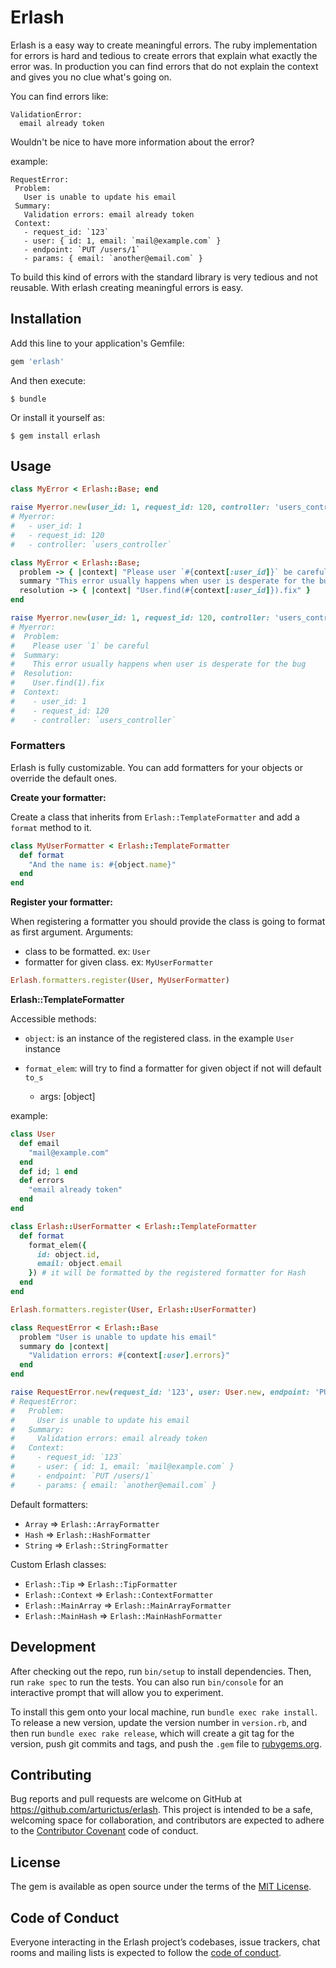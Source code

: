 # Erlash

Erlash is a easy way to create meaningful errors.
The ruby implementation for errors is hard and tedious to create errors that explain
what exactly the error was.
In production you can find errors that do not explain the context and gives you no clue what's going on.

You can find errors like:

```
ValidationError:
  email already token
```

Wouldn't be nice to have more information about the error?

example:
```
RequestError:
 Problem:
   User is unable to update his email
 Summary:
   Validation errors: email already token
 Context:
   - request_id: `123`
   - user: { id: 1, email: `mail@example.com` }
   - endpoint: `PUT /users/1`
   - params: { email: `another@email.com` }
```

To build this kind of errors with the standard library is very tedious and not reusable.
With erlash creating meaningful errors is easy.


## Installation

Add this line to your application's Gemfile:

```ruby
gem 'erlash'
```

And then execute:

    $ bundle

Or install it yourself as:

    $ gem install erlash

## Usage

```ruby
class MyError < Erlash::Base; end

raise Myerror.new(user_id: 1, request_id: 120, controller: 'users_controller')
# Myerror:
#   - user_id: 1
#   - request_id: 120
#   - controller: `users_controller`
```

```ruby
class MyError < Erlash::Base;
  problem -> { |context| "Please user `#{context[:user_id]}` be careful" }
  summary "This error usually happens when user is desperate for the bug"
  resolution -> { |context| "User.find(#{context[:user_id]}).fix" }
end

raise Myerror.new(user_id: 1, request_id: 120, controller: 'users_controller')
# Myerror:
#  Problem:
#    Please user `1` be careful
#  Summary:
#    This error usually happens when user is desperate for the bug
#  Resolution:
#    User.find(1).fix
#  Context:
#    - user_id: 1
#    - request_id: 120
#    - controller: `users_controller`
```

### Formatters
Erlash is fully customizable.
You can add formatters for your objects or override the default ones.

__Create your formatter:__

Create a class that inherits from `Erlash::TemplateFormatter` and add a `format`
method to it.

```ruby
class MyUserFormatter < Erlash::TemplateFormatter
  def format
    "And the name is: #{object.name}"
  end
end
```

__Register your formatter:__

When registering a formatter you should provide the class is going to format as first argument.
Arguments:
- class to be formatted. ex: `User`
- formatter for given class. ex: `MyUserFormatter`

```ruby
Erlash.formatters.register(User, MyUserFormatter)
```

__Erlash::TemplateFormatter__

Accessible methods:
- `object`: is an instance of the registered class. in the example `User` instance
- `format_elem`: will try to find a formatter for given object if not will default `to_s`

  * args: [object]

example:

```ruby
class User
  def email
    "mail@example.com"
  end
  def id; 1 end
  def errors
    "email already token"
  end
end

class Erlash::UserFormatter < Erlash::TemplateFormatter
  def format
    format_elem({
      id: object.id,
      email: object.email
    }) # it will be formatted by the registered formatter for Hash
  end
end

Erlash.formatters.register(User, Erlash::UserFormatter)

class RequestError < Erlash::Base
  problem "User is unable to update his email"
  summary do |context|
    "Validation errors: #{context[:user].errors}"
  end
end

raise RequestError.new(request_id: '123', user: User.new, endpoint: 'PUT /users/1', params: {email: "another@email.com"})
# RequestError:
#   Problem:
#     User is unable to update his email
#   Summary:
#     Validation errors: email already token
#   Context:
#     - request_id: `123`
#     - user: { id: 1, email: `mail@example.com` }
#     - endpoint: `PUT /users/1`
#     - params: { email: `another@email.com` }
```

Default formatters:

* `Array` => `Erlash::ArrayFormatter`
* `Hash` => `Erlash::HashFormatter`
* `String` => `Erlash::StringFormatter`

Custom Erlash classes:

* `Erlash::Tip` => `Erlash::TipFormatter`
* `Erlash::Context` => `Erlash::ContextFormatter`
* `Erlash::MainArray` => `Erlash::MainArrayFormatter`
* `Erlash::MainHash` => `Erlash::MainHashFormatter`

## Development

After checking out the repo, run `bin/setup` to install dependencies. Then, run `rake spec` to run the tests. You can also run `bin/console` for an interactive prompt that will allow you to experiment.

To install this gem onto your local machine, run `bundle exec rake install`. To release a new version, update the version number in `version.rb`, and then run `bundle exec rake release`, which will create a git tag for the version, push git commits and tags, and push the `.gem` file to [rubygems.org](https://rubygems.org).

## Contributing

Bug reports and pull requests are welcome on GitHub at https://github.com/arturictus/erlash. This project is intended to be a safe, welcoming space for collaboration, and contributors are expected to adhere to the [Contributor Covenant](http://contributor-covenant.org) code of conduct.

## License

The gem is available as open source under the terms of the [MIT License](https://opensource.org/licenses/MIT).

## Code of Conduct

Everyone interacting in the Erlash project’s codebases, issue trackers, chat rooms and mailing lists is expected to follow the [code of conduct](https://github.com/[USERNAME]/erlash/blob/master/CODE_OF_CONDUCT.md).
